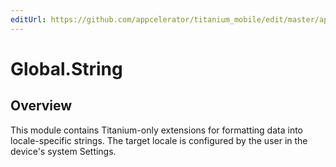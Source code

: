 ```yaml
---
editUrl: https://github.com/appcelerator/titanium_mobile/edit/master/apidoc/Global/String/String.yml
---
```

# Global.String

<TypeHeader/>

## Overview

This module contains Titanium-only extensions for formatting data into locale-specific strings. 
The target locale is configured by the user in the device's system Settings.

<ApiDocs/>
